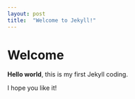 ```yaml
---
layout: post
title:  "Welcome to Jekyll!"
---
```


# Welcome

**Hello world**, this is my first Jekyll coding.

I hope you like it!
